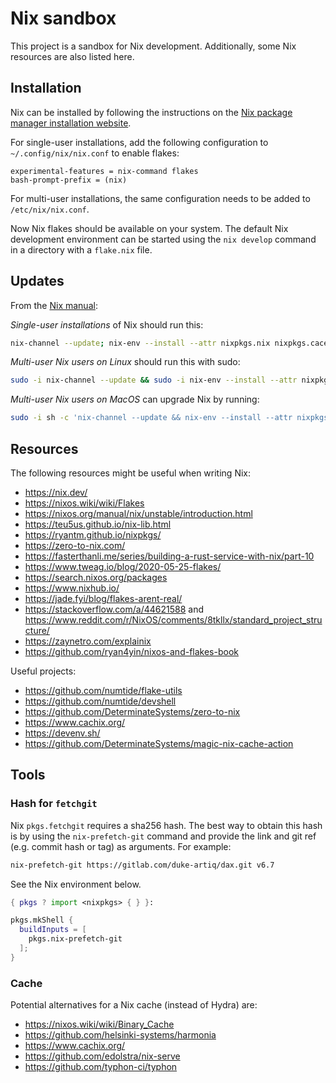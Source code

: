 # Nix sandbox

This project is a sandbox for Nix development.
Additionally, some Nix resources are also listed here.

## Installation

Nix can be installed by following the instructions on the [Nix package manager installation website](https://nixos.org/download.html).

For single-user installations, add the following configuration to `~/.config/nix/nix.conf` to enable flakes:

```plain
experimental-features = nix-command flakes
bash-prompt-prefix = (nix)
```

For multi-user installations, the same configuration needs to be added to `/etc/nix/nix.conf`.

Now Nix flakes should be available on your system.
The default Nix development environment can be started using the `nix develop` command in a directory with a `flake.nix` file.

## Updates

From the [Nix manual](https://nixos.org/manual/nix/unstable/installation/upgrading.html):

*Single-user installations* of Nix should run this:

```sh
nix-channel --update; nix-env --install --attr nixpkgs.nix nixpkgs.cacert
```

*Multi-user Nix users on Linux* should run this with sudo:

```sh
sudo -i nix-channel --update && sudo -i nix-env --install --attr nixpkgs.nix nixpkgs.cacert && sudo systemctl daemon-reload && sudo systemctl restart nix-daemon
```

*Multi-user Nix users on MacOS* can upgrade Nix by running:

```sh
sudo -i sh -c 'nix-channel --update && nix-env --install --attr nixpkgs.nix && launchctl remove org.nixos.nix-daemon && launchctl load /Library/LaunchDaemons/org.nixos.nix-daemon.plist'
```

## Resources

The following resources might be useful when writing Nix:

- <https://nix.dev/>
- <https://nixos.wiki/wiki/Flakes>
- <https://nixos.org/manual/nix/unstable/introduction.html>
- <https://teu5us.github.io/nix-lib.html>
- <https://ryantm.github.io/nixpkgs/>
- <https://zero-to-nix.com/>
- <https://fasterthanli.me/series/building-a-rust-service-with-nix/part-10>
- <https://www.tweag.io/blog/2020-05-25-flakes/>
- <https://search.nixos.org/packages>
- <https://www.nixhub.io/>
- <https://jade.fyi/blog/flakes-arent-real/>
- <https://stackoverflow.com/a/44621588> and <https://www.reddit.com/r/NixOS/comments/8tkllx/standard_project_structure/>
- <https://zaynetro.com/explainix>
- <https://github.com/ryan4yin/nixos-and-flakes-book>

Useful projects:

- <https://github.com/numtide/flake-utils>
- <https://github.com/numtide/devshell>
- <https://github.com/DeterminateSystems/zero-to-nix>
- <https://www.cachix.org/>
- <https://devenv.sh/>
- <https://github.com/DeterminateSystems/magic-nix-cache-action>

## Tools

### Hash for `fetchgit`

Nix `pkgs.fetchgit` requires a sha256 hash. The best way to obtain this hash is by using the `nix-prefetch-git` command and provide the link and git ref (e.g. commit hash or tag) as arguments. For example:

```sh
nix-prefetch-git https://gitlab.com/duke-artiq/dax.git v6.7
```

See the Nix environment below.

```nix
{ pkgs ? import <nixpkgs> { } }:

pkgs.mkShell {
  buildInputs = [
    pkgs.nix-prefetch-git
  ];
}
```

### Cache

Potential alternatives for a Nix cache (instead of Hydra) are:

- <https://nixos.wiki/wiki/Binary_Cache>
- <https://github.com/helsinki-systems/harmonia>
- <https://www.cachix.org/>
- <https://github.com/edolstra/nix-serve>
- <https://github.com/typhon-ci/typhon>
